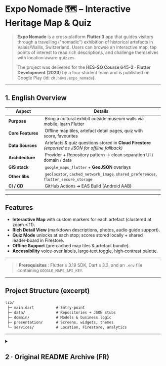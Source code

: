 # Expo Nomade 🗺️ – Interactive Heritage Map & Quiz

> **Expo Nomade** is a cross‑platform **Flutter 3** app that guides visitors through a travelling ("nomadic") exhibition of historical artefacts in Valais/Wallis, Switzerland. Users can browse an interactive map, tap points of interest to read rich descriptions, and challenge themselves with location‑aware quizzes.
>
> The project was delivered for the **HES‑SO Course 645‑2 · Flutter Development (2023)** by a four‑student team and is published on Google Play (id: `ch.hevs.expo_nomade`).

---

## 1. English Overview


| Aspect | Details |
|---|---|
| **Purpose** | Bring a cultural exhibit outside museum walls via mobile; learn Flutter |
| **Core Features** | Offline map tiles, artefact detail pages, quiz with score, favourites |
| **Data Sources** | Artefacts & quiz questions stored in **Cloud Firestore** *(exported as JSON for offline fallback)* |
| **Architecture** | Provider + Repository pattern → clean separation UI / domain / data |
| **GIS stack** | `google_maps_flutter` + **GeoJSON** overlays |
| **Other libs** | `geolocator`, `cached_network_image`, `shared_preferences`, `flutter_secure_storage` |
| **CI / CD** | GitHub Actions ➜ EAS Build (Android AAB) |

---

## Features

- **Interactive Map** with custom markers for each artefact (clustered at zoom ≤ 11).
- **Rich Detail View** (markdown descriptions, photos, audio guide support).
- **Quiz Mode** unlocks at each stop; scores stored locally + shared leader‑board in Firestore.
- **Offline Support** (pre‑cached map tiles & artefact bundle).
- **Accessibility** voice‑over labels, large‑text toggle, high‑contrast palette.

---

> **Prerequisites** : Flutter ≥ 3.19 SDK, Dart ≥ 3.3, and an `.env` file containing `GOOGLE_MAPS_API_KEY`.

---

## Project Structure (excerpt)

```
lib/
 ├─ main.dart          # Entry‑point
 ├─ data/              # Repositories + JSON stubs
 ├─ domain/            # Models & business logic
 ├─ presentation/      # Screens, widgets, themes
 └─ services/          # Location, Firestore, analytics
```

---



<details>
  <summary>
   <h2>2 · Original README Archive (FR)</h2>
  </summary>

# expo_nomade

Module 642-2

## Documentation
All the documentation of the project is available in the [Documentation](Documentation) folder.

## Getting Started

This project is a starting point for a Flutter application.

A few resources to get you started if this is your first Flutter project:

- [Lab: Write your first Flutter app](https://docs.flutter.dev/get-started/codelab)
- [Cookbook: Useful Flutter samples](https://docs.flutter.dev/cookbook)

For help getting started with Flutter development, view the
[online documentation](https://docs.flutter.dev/), which offers tutorials,
samples, guidance on mobile development, and a full API reference.

## Installation 
1) Installer Flutter sur la machine
2) Installer Android Studio
3) Installer les plugins Flutter et Dart sur Android Studio
4) Clone le projet depuis Git
5) Crée un émulateur Android sur Android Studio
   - ![img.png](ressources/images/01_Device.png)
   - ![img.png](ressources/images/02_API_Tiramisu.png)
   - ![img.png](ressources/images/03_Resume.png)
6) Lancer l'émulateur
7) Lancer le projet depuis Android Studio sur l'émulateur Android 
---



</details>

